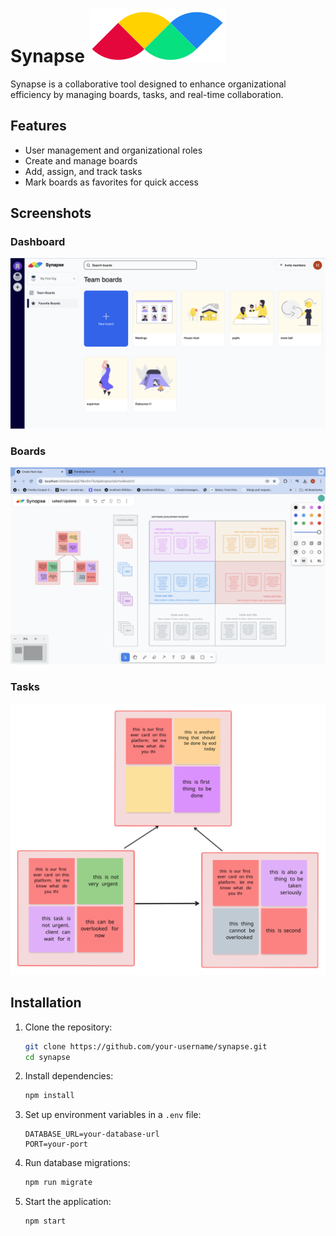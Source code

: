 # Synapse ![](./public/logo.svg)

Synapse is a collaborative tool designed to enhance organizational efficiency by managing boards, tasks, and real-time collaboration.

## Features

- User management and organizational roles
- Create and manage boards
- Add, assign, and track tasks
- Mark boards as favorites for quick access

## Screenshots

### Dashboard

![Dashboard](./public/screenshots/s1.png)

### Boards

![Boards](./public/screenshots/s3.png)

### Tasks

![Tasks](./public/screenshots/s4.svg)

## Installation

1. Clone the repository:

   ```bash
   git clone https://github.com/your-username/synapse.git
   cd synapse
   ```

2. Install dependencies:

   ```bash
   npm install
   ```

3. Set up environment variables in a `.env` file:

   ```env
   DATABASE_URL=your-database-url
   PORT=your-port
   ```

4. Run database migrations:

   ```bash
   npm run migrate
   ```

5. Start the application:
   ```bash
   npm start
   ```
